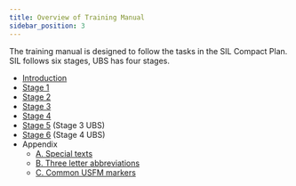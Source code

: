 ```yaml
---
title: Overview of Training Manual
sidebar_position: 3
---
```


The training manual is designed to follow the tasks in the SIL Compact Plan. SIL follows six stages, UBS has four stages.

-  [Introduction](Intro/1.Intro.md)
-  [Stage 1](Stage-1)
-  [Stage 2](Stage-2)
-  [Stage 3](Stage-3)
-  [Stage 4](Stage-4)
-  [Stage 5](Stage-5) (Stage 3 UBS)
-  [Stage 6](Stage-6) (Stage 4 UBS)
-  Appendix
   - [A. Special texts](Appendix/A.st.md)
   - [B. Three letter abbreviations](Appendix/B.3l.md)
   - [C. Common USFM markers](Appendix/C.USFM.md)
